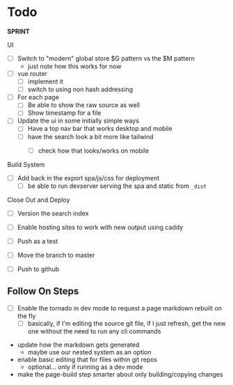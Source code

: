 # Todo

**SPRINT**

UI

* [ ] Switch to "modern" global store $G pattern vs the $M pattern
    * just note how this works for now
* [ ] vue router
    * [ ] implement it
    * [ ] switch to using non hash addressing
* [ ] For each page
    * [ ] Be able to show the raw source as well
    * [ ] Show timestamp for a file
* [ ] Update the ui in some initially simple ways
    * [ ] Have a top nav bar that works desktop and mobile
    * [ ] have the search look a bit more like tailwind
        * [ ] check how that looks/works on mobile


Build System

* [ ] Add back in the export spa/js/css for deployment
    * [ ] be able to run devserver serving the spa and static from `_dist`

Close Out and Deploy

* [ ] Version the search index
* [ ] Enable hosting sites to work with new output using caddy
* [ ] Push as a test
* [ ] Move the branch to master
* [ ] Push to github


## Follow On Steps

* [ ] Enable the tornado in dev mode to request a page markdown rebuilt on the fly
    * [ ] basically, if I'm editing the source git file, if I just refresh, get the new one
          without the need to run any cli commands
* update how the markdown gets generated
    * maybe use our nested system as an option
* enable basic editing that for files within git repos
    * optional... only if running as a dev mode
* make the page-build step smarter about only building/copying changes
